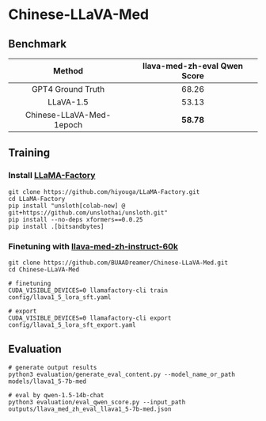 # Chinese-LLaVA-Med

## Benchmark

|          Method          | llava-med-zh-eval Qwen Score |
| :----------------------: | :--------------------------: |
|    GPT4 Ground Truth     |            68.26             |
|        LLaVA-1.5         |            53.13             |
| Chinese-LLaVA-Med-1epoch |          **58.78**           |

## Training

### Install [LLaMA-Factory](https://github.com/hiyouga/LLaMA-Factory)

```shell
git clone https://github.com/hiyouga/LLaMA-Factory.git
cd LLaMA-Factory
pip install "unsloth[colab-new] @ git+https://github.com/unslothai/unsloth.git"
pip install --no-deps xformers==0.0.25
pip install .[bitsandbytes]
```

### Finetuning with [llava-med-zh-instruct-60k](https://huggingface.co/datasets/BUAADreamer/llava-med-zh-instruct-60k)

```shell
git clone https://github.com/BUAADreamer/Chinese-LLaVA-Med.git
cd Chinese-LLaVA-Med

# finetuning
CUDA_VISIBLE_DEVICES=0 llamafactory-cli train config/llava1_5_lora_sft.yaml

# export
CUDA_VISIBLE_DEVICES=0 llamafactory-cli export config/llava1_5_lora_sft_export.yaml
```

## Evaluation

```shell
# generate output results
python3 evaluation/generate_eval_content.py --model_name_or_path models/llava1_5-7b-med

# eval by qwen-1.5-14b-chat
python3 evaluation/eval_qwen_score.py --input_path outputs/llava_med_zh_eval_llava1_5-7b-med.json
```